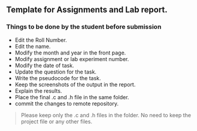 ## Template for Assignments and Lab report.

### Things to be done by the student before submission
* Edit the Roll Number.
* Edit the name.
* Modify the month and year in the front page.
* Modify assignment or lab experiment number.
* Modify the date of task.
* Update the question for the task.
* Write the pseudocode for the task.
* Keep the screenshots of the output in the report.
* Explain the results.
* Place the final .c and .h file in the same folder.
* commit the changes to remote repository.


> Please keep only the .c and .h files in the folder. No need to keep the project file or any other files.